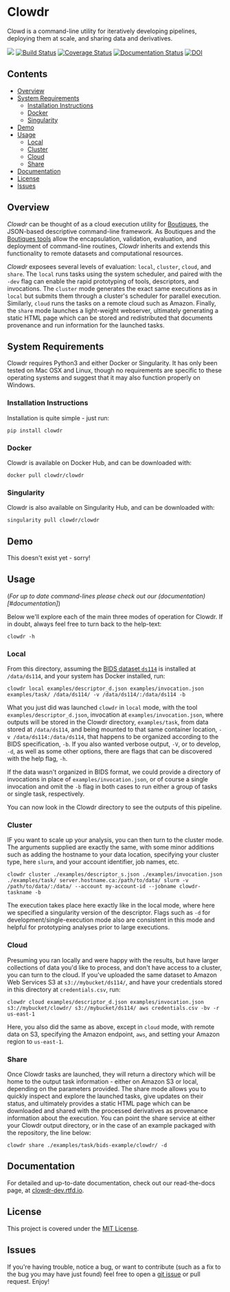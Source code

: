 # Clowdr

Clowd is a command-line utility for iteratively developing pipelines, deploying them at scale, and sharing data and derivatives.

[![](https://img.shields.io/pypi/v/clowdr.svg)](https://pypi.python.org/pypi/clowdr)
[![Build Status](https://travis-ci.org/clowdr/clowdr.svg?branch=master)](https://travis-ci.org/clowdr/clowdr)
[![Coverage Status](https://coveralls.io/repos/github/clowdr/clowdr/badge.svg?branch=master)](https://coveralls.io/github/clowdr/clowdr?branch=master)
[![Documentation Status](http://readthedocs.org/projects/clowdr-dev/badge/?version=latest)](https://clowdr-dev.readthedocs.io/en/latest/?badge=latest)
[![DOI](https://zenodo.org/badge/121551982.svg)](https://zenodo.org/badge/latestdoi/121551982)

## Contents

- [Overview](#overview)
- [System Requirements](#system-requirements)
  - [Installation Instructions](#installation-instructions)
  - [Docker](#docker)
  - [Singularity](#singularity)
- [Demo](#demo)
- [Usage](#usage)
  - [Local](#local)
  - [Cluster](#cluster)
  - [Cloud](#cloud)
  - [Share](#share)
- [Documentation](#documentation)
- [License](#license)
- [Issues](#issues)

## Overview
*Clowdr* can be thought of as a cloud execution utility for [Boutiques](http://boutiques.github.io), the JSON-based
descriptive command-line framework. As Boutiques and the [Boutiques tools](https://github.com/boutiques/boutiques) allow
the encapsulation, validation, evaluation, and deployment of command-line routines, *Clowdr* inherits and extends this 
functionality to remote datasets and computational resources.

*Clowdr* exposees several levels of evaluation: `local`, `cluster`, `cloud`, and `share`. The `local` runs tasks using the
system scheduler, and paired with the `-dev` flag can enable the rapid prototyping of tools, descriptors, and invocations.
The `cluster` mode generates the exact same executions as in `local` but submits them through a cluster's scheduler for parallel
execution. Similarly, `cloud` runs the tasks on a remote cloud such as Amazon. Finally, the `share` mode launches a light-weight
webserver, ultimately generating a static HTML page which can be stored and redistributed that documents provenance and run
information for the launched tasks.

## System Requirements
Clowdr requires Python3 and either Docker or Singularity. It has only been tested on Mac OSX and Linux, though no requirements
are specific to these operating systems and suggest that it may also function properly on Windows.

### Installation Instructions
Installation is quite simple - just run:

```
pip install clowdr
```

### Docker
Clowdr is available on Docker Hub, and can be downloaded with:

```
docker pull clowdr/clowdr
```

### Singularity
Clowdr is also available on Singularity Hub, and can be downloaded with:

```
singularity pull clowdr/clowdr
```

## Demo
This doesn't exist yet - sorry!

## Usage
(*For up to date command-lines please check out our (documentation)[#documentation]*)

Below we'll explore each of the main three modes of operation for Clowdr. If in doubt, always feel free to turn back to the help-text:

```
clowdr -h
```

### Local
From this directory, assuming the [BIDS dataset `ds114`](https://github.com/INCF/BIDS-examples) is installed at `/data/ds114`, and
your system has Docker installed, run:

```
clowdr local examples/descriptor_d.json examples/invocation.json examples/task/ /data/ds114/ -v /data/ds114/:/data/ds114 -b
```

What you just did was launched `clowdr` in `local` mode, with the tool `examples/descriptor_d.json`, invocation at `examples/invocation.json`,
where outputs will be stored in the Clowdr directory, `examples/task`, from data stored at `/data/ds114`, and being mounted to that same container
location, `-v /data/ds114:/data/ds114`, that happens to be organized according to the BIDS specification, `-b`. If you also wanted verbose output,
`-V`, or to develop, `-d`, as well as some other options, there are flags that can be discovered with the help flag, `-h`.

If the data wasn't organized in BIDS format, we could provide a directory of invocations in place of `examples/invocation.json`, or of course a
single invocation and omit the `-b` flag in both cases to run either a group of tasks or single task, respectively.

You can now look in the Clowdr directory to see the outputs of this pipeline.

### Cluster
IF you want to scale up your analysis, you can then turn to the cluster mode. The arguments supplied are exactly the same, with some minor
additions such as adding the hostname to your data location, specifying your cluster type, here `slurm`, and your account identifier, job
names, etc.

```
clowdr cluster ./examples/descriptor_s.json ./examples/invocation.json ./examples/task/ server.hostname.ca:/path/to/data/ slurm -v /path/to/data/:/data/ --account my-account-id --jobname clowdr-taskname -b
```

The execution takes place here exactly like in the local mode, where here we specified a singularity version of the descriptor. Flags such as
`-d` for development/single-execution mode also are consistent in this mode and helpful for prototyping analyses prior to large executions.


### Cloud
Presuming you ran locally and were happy with the results, but have larger collections of data you'd like to process, and don't have access to a
cluster, you can turn to the cloud. If you've uploaded the same dataset to Amazon Web Services S3 at `s3://mybucket/ds114/`, and have your
credentials stored in this directory at `credentials.csv`, run:

```
clowdr cloud examples/descriptor_d.json examples/invocation.json s3://mybucket/clowdr/ s3://mybucket/ds114/ aws credentials.csv -bv -r us-east-1
```

Here, you also did the same as above, except in `cloud` mode, with remote data on S3, specifying the Amazon endpoint, `aws`, and setting your Amazon
region to `us-east-1`.

### Share
Once Clowdr tasks are launched, they will return a directory which will be home to the output task information - either on Amazon S3 or local, depending
on the parameters provided. The share mode allows you to quickly inspect and explore the launched tasks, give updates on their status, and ultimately
provides a static HTML page which can be downloaded and shared with the processed derivatives as provenance information about the execution. You can
point the share service at either your Clowdr output directory, or in the case of an example packaged with the repository, the line below:

```
clowdr share ./examples/task/bids-example/clowdr/ -d
```

## Documentation
For detailed and up-to-date documentation, check out our read-the-docs page, at [clowdr-dev.rtfd.io](http://clowdr-dev.rtfd.io).

## License
This project is covered under the [MIT License](https://github.com/clowdr/clowdr/blob/master/LICENSE).

## Issues
If you're having trouble, notice a bug, or want to contribute (such as a fix to the bug you may have just found) feel free to open a
[git issue](https://github.com/clowdr/clowdr/issues/new) or pull request. Enjoy!

